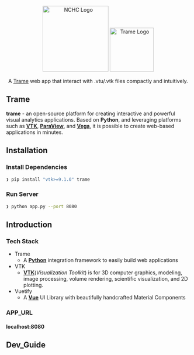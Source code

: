 <p align="center">
  <a href="https://www.nchc.org.tw" target="blank"><img src="https://covid-19.nchc.org.tw/assets/img/logo.png" width="180" alt="NCHC Logo" /></a>
    <a href="https://kitware.github.io/trame/
" target="blank"><img src="https://i.imgur.com/VkbEnlL.png" width="120" alt="Trame Logo" /></a>
</p>

 <p align="center">A <a href="https://kitware.github.io/trame/" target="blank">Trame</a> web app that interact with .vtu/.vtk files compactly and intuitively.</p>
 
 ## Trame

**trame** - an open-source platform for creating interactive and powerful visual analytics applications. Based on **Python**, and leveraging platforms such as [**VTK**](https://vtk.org), [**ParaView**](https://www.paraview.org), and [**Vega**](#), it is possible to create web-based applications in minutes.

## Installation

### Install Dependencies

```zsh
❯ pip install "vtk>=9.1.0" trame
```

### Run Server

```zsh
❯ python app.py --port 8080
```

## Introduction

### Tech Stack

* Trame
    * A [**Python**](https://www.python.org) integration framework to easily build web applications
* VTK
    * [**VTK**](https://vtk.org/about/#overview)(*Visualization Toolkit*) is for 3D computer graphics, modeling, image processing, volume rendering, scientific visualization, and 2D plotting.
* Vuetify
    * A [**Vue**](https://vuejs.org) UI Library with beautifully handcrafted Material Components

### APP_URL
#### localhost:8080

## Dev_Guide
